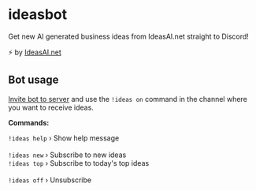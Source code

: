 # ideasbot

Get new AI generated business ideas from IdeasAI.net straight to Discord!

⚡ by [IdeasAI.net](https://ideasai.net)

## Bot usage
[Invite bot to server](https://discordapp.com/api/oauth2/authorize?client_id=752593414071255202&scope=bot&permissions=6144) and use the `!ideas on` command in the channel where you want to receive ideas.

**Commands:**

`!ideas help` › Show help message<br><br>
`!ideas new` › Subscribe to new ideas<br>
`!ideas top` › Subscribe to today's top ideas<br><br>
`!ideas off` › Unsubscribe

